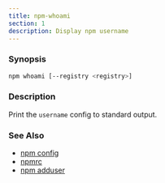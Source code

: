 ```yaml
---
title: npm-whoami
section: 1
description: Display npm username
---
```


### Synopsis

``` bash
npm whoami [--registry <registry>]
```

### Description

Print the `username` config to standard output.

### See Also

* [npm config](/commands/npm-config)
* [npmrc](/configuring-npm/npmrc)
* [npm adduser](/commands/npm-adduser)
